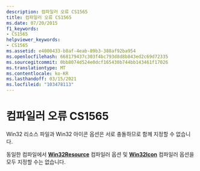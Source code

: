 ```yaml
---
description: 컴파일러 오류 CS1565
title: 컴파일러 오류 CS1565
ms.date: 07/20/2015
f1_keywords:
- CS1565
helpviewer_keywords:
- CS1565
ms.assetid: e4000433-b8af-4eab-89b3-388af92ba954
ms.openlocfilehash: 668179437c303f4bc793d8d8b843ed2c69d72335
ms.sourcegitcommit: 0bb8074d524e0dcf165430b744bb143461f17026
ms.translationtype: MT
ms.contentlocale: ko-KR
ms.lasthandoff: 03/15/2021
ms.locfileid: "103478113"
---
```

# <a name="compiler-error-cs1565"></a>컴파일러 오류 CS1565

Win32 리소스 파일과 Win32 아이콘 옵션은 서로 충돌하므로 함께 지정할 수 없습니다.  
  
 동일한 컴파일에서 [**Win32Resource**](../language-reference/compiler-options/resources.md#win32resource) 컴파일러 옵션 및 [**Win32Icon**](../language-reference/compiler-options/resources.md#win32icon) 컴파일러 옵션을 모두 지정할 수는 없습니다.
